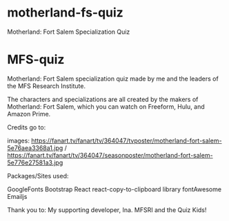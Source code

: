 # motherland-fs-quiz
Motherland: Fort Salem Specialization Quiz


# MFS-quiz
Motherland: Fort Salem specialization quiz made by me and the leaders of the MFS Research Institute.

The characters and specializations are all created by the makers of Motherland: Fort Salem, which you can watch on Freeform, Hulu, and Amazon Prime.

Credits go to:

images: https://fanart.tv/fanart/tv/364047/tvposter/motherland-fort-salem-5e76aea3368a1.jpg / https://fanart.tv/fanart/tv/364047/seasonposter/motherland-fort-salem-5e776e27581a3.jpg

Packages/Sites used:

GoogleFonts
Bootstrap
React
react-copy-to-clipboard library
fontAwesome
Emailjs


Thank you to:
My supporting developer, Ina. MFSRI and the Quiz Kids!